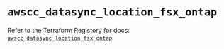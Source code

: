 # `awscc_datasync_location_fsx_ontap`

Refer to the Terraform Registory for docs: [`awscc_datasync_location_fsx_ontap`](https://registry.terraform.io/providers/hashicorp/awscc/0.70.0/docs/resources/datasync_location_fsx_ontap).
